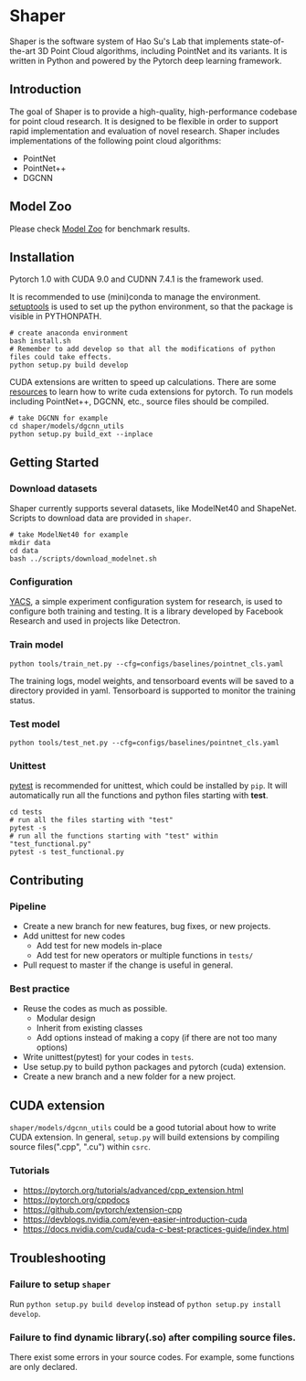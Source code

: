 # Shaper
Shaper is the software system of Hao Su's Lab that implements state-of-the-art 3D Point Cloud algorithms, 
including PointNet and its variants. 
It is written in Python and powered by the Pytorch deep learning framework.

## Introduction
The goal of Shaper is to provide a high-quality, high-performance codebase for point cloud research. 
It is designed to be flexible in order to support rapid implementation and evaluation of novel research. 
Shaper includes implementations of the following point cloud algorithms:
- PointNet
- PointNet++
- DGCNN

## Model Zoo
Please check [Model Zoo](MODEL_ZOO.md) for benchmark results.

## Installation
Pytorch 1.0 with CUDA 9.0 and CUDNN 7.4.1 is the framework used.

It is recommended to use (mini)conda to manage the environment.
[setuptools](https://setuptools.readthedocs.io/en/latest/) is used to set up the python environment, 
so that the package is visible in PYTHONPATH.
```
# create anaconda environment
bash install.sh
# Remember to add develop so that all the modifications of python files could take effects.
python setup.py build develop
```
CUDA extensions are written to speed up calculations.
There are some [resources](#cuda-extension) to learn how to write cuda extensions for pytorch.
To run models including PointNet++, DGCNN, etc., source files should be compiled.
```
# take DGCNN for example
cd shaper/models/dgcnn_utils
python setup.py build_ext --inplace
```

## Getting Started

### Download datasets
Shaper currently supports several datasets, like ModelNet40 and ShapeNet.
Scripts to download data are provided in ``shaper``.
```
# take ModelNet40 for example
mkdir data
cd data
bash ../scripts/download_modelnet.sh
```

### Configuration
[YACS](https://pypi.org/project/yacs/), a simple experiment configuration system for research, 
is used to configure both training and testing.
It is a library developed by Facebook Research and used in projects like Detectron.

### Train model
```
python tools/train_net.py --cfg=configs/baselines/pointnet_cls.yaml
```
The training logs, model weights, and tensorboard events will be saved to a directory provided in yaml.
Tensorboard is supported to monitor the training status.

### Test model
```
python tools/test_net.py --cfg=configs/baselines/pointnet_cls.yaml
```

### Unittest
[pytest](https://docs.pytest.org/en/latest/) is recommended for unittest, which could be installed by ``pip``.
It will automatically run all the functions and python files starting with **test**.
```
cd tests
# run all the files starting with "test"
pytest -s
# run all the functions starting with "test" within "test_functional.py"
pytest -s test_functional.py
```

## Contributing

### Pipeline
- Create a new branch for new features, bug fixes, or new projects.
- Add unittest for new codes
    - Add test for new models in-place
    - Add test for new operators or multiple functions in ``tests/``
- Pull request to master if the change is useful in general.

### Best practice
- Reuse the codes as much as possible.
    - Modular design
    - Inherit from existing classes
    - Add options instead of making a copy (if there are not too many options)
- Write unittest(pytest) for your codes in ``tests``.
- Use setup.py to build python packages and pytorch (cuda) extension.
- Create a new branch and a new folder for a new project.

## CUDA extension

``shaper/models/dgcnn_utils`` could be a good tutorial about how to write CUDA extension.
In general, ``setup.py`` will build extensions by compiling source files(".cpp", ".cu") within ``csrc``.

### Tutorials
- https://pytorch.org/tutorials/advanced/cpp_extension.html
- https://pytorch.org/cppdocs
- https://github.com/pytorch/extension-cpp
- https://devblogs.nvidia.com/even-easier-introduction-cuda
- https://docs.nvidia.com/cuda/cuda-c-best-practices-guide/index.html

## Troubleshooting

### Failure to setup ``shaper``
Run ``python setup.py build develop`` instead of ``python setup.py install develop``.

### Failure to find dynamic library(.so) after compiling source files.
There exist some errors in your source codes. For example, some functions are only declared.